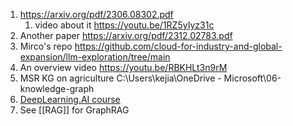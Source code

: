 1. https://arxiv.org/pdf/2306.08302.pdf
	1. video about it https://youtu.be/1RZ5yIyz31c
2. Another paper https://arxiv.org/pdf/2312.02783.pdf
3. Mirco's repo https://github.com/cloud-for-industry-and-global-expansion/llm-exploration/tree/main
4. An overview video https://youtu.be/RBKHLt3n9rM
5. MSR KG on agriculture C:\Users\kejia\OneDrive - Microsoft\06-knowledge-graph
6. [DeepLearning.AI course](https://learn.deeplearning.ai/courses/knowledge-graphs-rag/lesson/3/querying-knowledge-graphs)
7. See [[RAG]] for GraphRAG